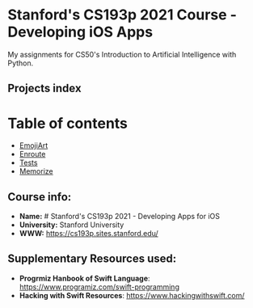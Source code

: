 # Stanford's CS193p 2021 Course - Developing iOS Apps

My assignments for CS50's Introduction to Artificial Intelligence with Python.

## Projects index

 Table of contents
=================

<!--ts-->
   * [EmojiArt](#installation)
   * [Enroute](#usage)
   * [Tests](#tests)
   * [Memorize](#dependency)
<!--te-->


## Course info:
* __Name:__ # Stanford's CS193p 2021 - Developing Apps for iOS
* __University:__ Stanford University
* __WWW:__ https://cs193p.sites.stanford.edu/

## Supplementary Resources used:
* __Progrmiz Hanbook of Swift Language__: https://www.programiz.com/swift-programming
* __Hacking with Swift Resources__: https://www.hackingwithswift.com/
